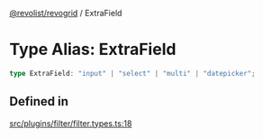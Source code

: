 [@revolist/revogrid](README.md) / ExtraField

# Type Alias: ExtraField

```ts
type ExtraField: "input" | "select" | "multi" | "datepicker";
```

## Defined in

[src/plugins/filter/filter.types.ts:18](https://github.com/revolist/revogrid/blob/2d9504ecff6b493d547df979b2259be6b639351c/src/plugins/filter/filter.types.ts#L18)
